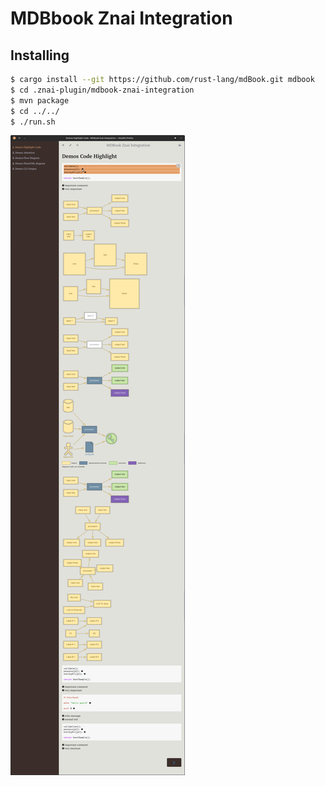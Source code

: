 # MDBbook Znai Integration

## Installing

```bash
$ cargo install --git https://github.com/rust-lang/mdBook.git mdbook
$ cd .znai-plugin/mdbook-znai-integration
$ mvn package
$ cd ../../
$ ./run.sh
```

![Demo](src/assets/img/demos.png)
